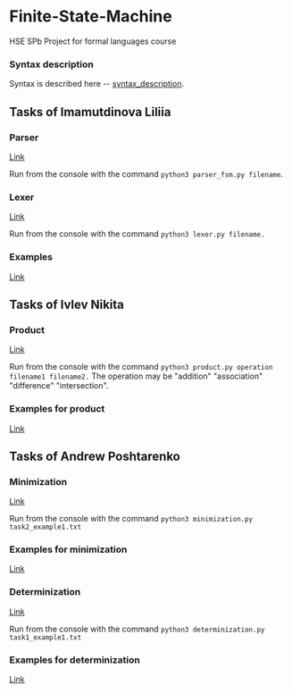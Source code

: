 # Finite-State-Machine
HSE SPb Project for formal languages course 

### Syntax description
Syntax is described here -- [syntax_description](https://github.com/lilyreber/Finite-State-Machine/blob/main/syntax_description.md).

## Tasks of Imamutdinova Liliia

### Parser
[Link](https://github.com/lilyreber/Finite-State-Machine/blob/main/parser_fsm.py)

Run from the console with the command `python3 parser_fsm.py filename`.


### Lexer
[Link](https://github.com/lilyreber/Finite-State-Machine/blob/main/lexer.py)

Run from the console with the command `python3 lexer.py filename.`

### Examples
[Link](https://github.com/lilyreber/Finite-State-Machine/tree/main/examples)

## Tasks of Ivlev Nikita

### Product
[Link](https://github.com/lilyreber/Finite-State-Machine/blob/main/product.py)

Run from the console with the command `python3 product.py operation filename1 filename2.`
The operation may be "addition" "association" "difference" "intersection".
### Examples for product
[Link](https://github.com/lilyreber/Finite-State-Machine/tree/main/examples_for_product)


## Tasks of Andrew Poshtarenko


### Minimization
[Link](https://github.com/lilyreber/Finite-State-Machine/blob/main/minimization.py)

Run from the console with the command `python3 minimization.py task2_example1.txt`
### Examples for minimization
[Link](https://github.com/lilyreber/Finite-State-Machine/tree/main/examples_for_minimization)

### Determinization
[Link](https://github.com/lilyreber/Finite-State-Machine/blob/main/determinization.py)

Run from the console with the command `python3 determinization.py task1_example1.txt`
### Examples for determinization
[Link](https://github.com/lilyreber/Finite-State-Machine/tree/main/examples_for_determinization)

